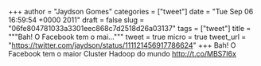 
+++
author = "Jaydson Gomes"
categories = ["tweet"]
date = "Tue Sep 06 16:59:54 +0000 2011"
draft = false
slug = "06fe804781033a3301eec868c7d2518d26a03137"
tags = ["tweet"]
title = """Bah! O Facebook tem o mai..."""
tweet = true
micro = true
tweet_url = "https://twitter.com/jaydson/status/111121456917786624"
+++
Bah! O Facebook tem o maior Cluster Hadoop do mundo http://t.co/MBS7I6x
